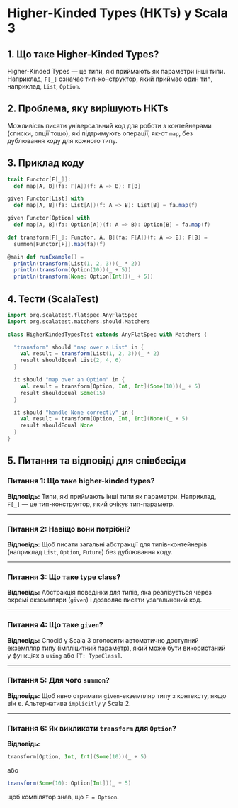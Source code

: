 # Higher-Kinded Types (HKTs) у Scala 3

## 1. Що таке Higher-Kinded Types?

Higher-Kinded Types — це типи, які приймають як параметри інші типи. Наприклад, `F[_]` означає тип-конструктор, який приймає один тип, наприклад, `List`, `Option`.

## 2. Проблема, яку вирішують HKTs

Можливість писати універсальний код для роботи з контейнерами (списки, опції тощо), які підтримують операції, як-от `map`, без дублювання коду для кожного типу.

## 3. Приклад коду

```scala
trait Functor[F[_]]:
  def map[A, B](fa: F[A])(f: A => B): F[B]

given Functor[List] with
  def map[A, B](fa: List[A])(f: A => B): List[B] = fa.map(f)

given Functor[Option] with
  def map[A, B](fa: Option[A])(f: A => B): Option[B] = fa.map(f)

def transform[F[_]: Functor, A, B](fa: F[A])(f: A => B): F[B] =
  summon[Functor[F]].map(fa)(f)

@main def runExample() =
  println(transform(List(1, 2, 3))(_ * 2))   
  println(transform(Option(10))(_ + 5))      
  println(transform(None: Option[Int])(_ + 5)) 
```

## 4. Тести (ScalaTest)

```scala
import org.scalatest.flatspec.AnyFlatSpec
import org.scalatest.matchers.should.Matchers

class HigherKindedTypesTest extends AnyFlatSpec with Matchers {

  "transform" should "map over a List" in {
    val result = transform(List(1, 2, 3))(_ * 2)
    result shouldEqual List(2, 4, 6)
  }

  it should "map over an Option" in {
    val result = transform[Option, Int, Int](Some(10))(_ + 5)
    result shouldEqual Some(15)
  }

  it should "handle None correctly" in {
    val result = transform[Option, Int, Int](None)(_ + 5)
    result shouldEqual None
  }
}
```

## 5. Питання та відповіді для співбесіди

### Питання 1: Що таке higher-kinded types?

**Відповідь:** Типи, які приймають інші типи як параметри. Наприклад, `F[_]` — це тип-конструктор, який очікує тип-параметр.

---

### Питання 2: Навіщо вони потрібні?

**Відповідь:** Щоб писати загальні абстракції для типів-контейнерів (наприклад `List`, `Option`, `Future`) без дублювання коду.

---

### Питання 3: Що таке type class?

**Відповідь:** Абстракція поведінки для типів, яка реалізується через окремі екземпляри (`given`) і дозволяє писати узагальнений код.

---

### Питання 4: Що таке `given`?

**Відповідь:** Спосіб у Scala 3 оголосити автоматично доступний екземпляр типу (імпліцитний параметр), який може бути використаний у функціях з `using` або `[T: TypeClass]`.

---

### Питання 5: Для чого `summon`?

**Відповідь:** Щоб явно отримати `given`-екземпляр типу з контексту, якщо він є. Альтернатива `implicitly` у Scala 2.

---

### Питання 6: Як викликати `transform` для `Option`?

**Відповідь:**

```scala
transform[Option, Int, Int](Some(10))(_ + 5)
```

або

```scala
transform(Some(10): Option[Int])(_ + 5)
```

щоб компілятор знав, що `F = Option`.


